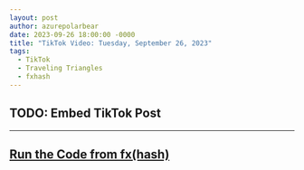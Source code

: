```yaml
---
layout: post
author: azurepolarbear
date: 2023-09-26 18:00:00 -0000
title: "TikTok Video: Tuesday, September 26, 2023"
tags:
  - TikTok
  - Traveling Triangles
  - fxhash
---
```


## TODO: Embed TikTok Post


----


## <a href="https://gateway.fxhash2.xyz/ipfs/QmYgkvf2zBCEZKh7Xu8KNt3nbYdsAKF8RDgmwvjunRMneu/?fxhash=ooAX4mWwz7h5Hi61zt9kq44h4uyJPzhCFMwZvFMovJW6Tcm5Bcw&fxiteration=46" target="_blank" rel="noopener noreferrer">Run the Code from fx(hash)</a>
